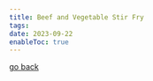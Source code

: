 ```yaml
---
title: Beef and Vegetable Stir Fry
tags: 
date: 2023-09-22
enableToc: true
---
```


[go back](Recipes.md)


